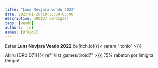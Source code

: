 ```yaml
---
title: "Luna Novjara Vendo 2022"
date: 2022-01-26T18:38:00-03:00
description: DROID7 vendiĝas!
tags: [vendo]
authors: [jc]
games: [droid7]
---
```


Estas **Luna Novjara Vendo 2022** ĉe [itch.io]({{< param "itchio" >}})

Akiru [DROID7]({{< ref "/list_games/droid7" >}}) 75% rabaton por limigita tempo!
